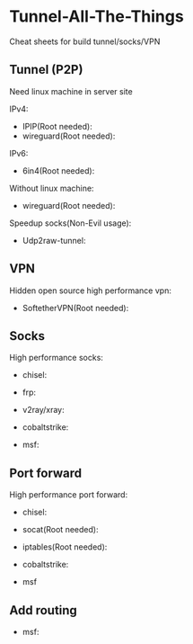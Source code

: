 # Tunnel-All-The-Things
Cheat sheets for build tunnel/socks/VPN

## Tunnel (P2P)

Need linux machine in server site

IPv4:  
- IPIP(Root needed):
- wireguard(Root needed):

IPv6:  
- 6in4(Root needed):

Without linux machine:
- wireguard(Root needed):

Speedup socks(Non-Evil usage):
- Udp2raw-tunnel:

## VPN
Hidden open source high performance vpn:  
- SoftetherVPN(Root needed):

## Socks
High performance socks:  
- chisel:

- frp:

- v2ray/xray:

- cobaltstrike:

- msf:

## Port forward
High performance port forward:  
- chisel:

- socat(Root needed):

- iptables(Root needed):

- cobaltstrike:

- msf

## Add routing

- msf:
